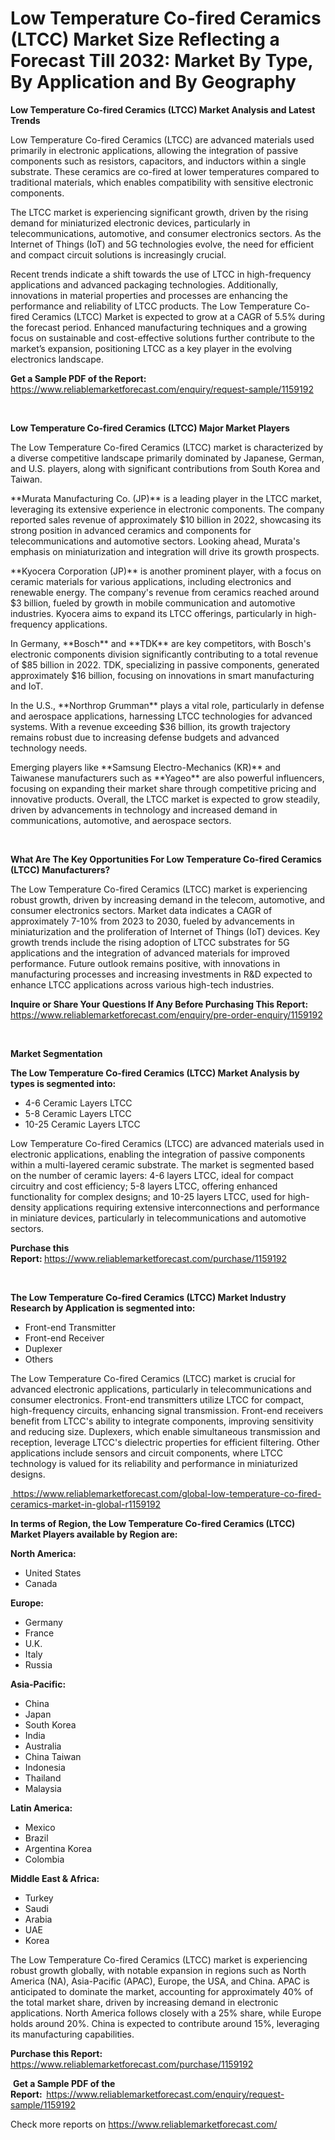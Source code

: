 <p><h1>Low Temperature Co-fired Ceramics (LTCC) Market Size Reflecting a Forecast Till 2032: Market By Type, By Application and By Geography</h1></p><p><strong>Low Temperature Co-fired Ceramics (LTCC) Market Analysis and Latest Trends</strong></p>
<p><p>Low Temperature Co-fired Ceramics (LTCC) are advanced materials used primarily in electronic applications, allowing the integration of passive components such as resistors, capacitors, and inductors within a single substrate. These ceramics are co-fired at lower temperatures compared to traditional materials, which enables compatibility with sensitive electronic components. </p><p>The LTCC market is experiencing significant growth, driven by the rising demand for miniaturized electronic devices, particularly in telecommunications, automotive, and consumer electronics sectors. As the Internet of Things (IoT) and 5G technologies evolve, the need for efficient and compact circuit solutions is increasingly crucial. </p><p>Recent trends indicate a shift towards the use of LTCC in high-frequency applications and advanced packaging technologies. Additionally, innovations in material properties and processes are enhancing the performance and reliability of LTCC products. The Low Temperature Co-fired Ceramics (LTCC) Market is expected to grow at a CAGR of 5.5% during the forecast period. Enhanced manufacturing techniques and a growing focus on sustainable and cost-effective solutions further contribute to the market’s expansion, positioning LTCC as a key player in the evolving electronics landscape.</p></p>
<p><strong>Get a Sample PDF of the Report:&nbsp;</strong> <a href="https://www.reliablemarketforecast.com/enquiry/request-sample/1159192?utm_campaign=3029&utm_medium=2&utm_source=Github&utm_content=ia&utm_term=02042025&utm_id=low-temperature-co-fired-ceramics-ltcc">https://www.reliablemarketforecast.com/enquiry/request-sample/1159192</a></p>
<p>&nbsp;</p>
<p><strong>Low Temperature Co-fired Ceramics (LTCC) Major Market Players</strong></p>
<p><p>The Low Temperature Co-fired Ceramics (LTCC) market is characterized by a diverse competitive landscape primarily dominated by Japanese, German, and U.S. players, along with significant contributions from South Korea and Taiwan.</p><p>**Murata Manufacturing Co. (JP)** is a leading player in the LTCC market, leveraging its extensive experience in electronic components. The company reported sales revenue of approximately $10 billion in 2022, showcasing its strong position in advanced ceramics and components for telecommunications and automotive sectors. Looking ahead, Murata's emphasis on miniaturization and integration will drive its growth prospects.</p><p>**Kyocera Corporation (JP)** is another prominent player, with a focus on ceramic materials for various applications, including electronics and renewable energy. The company's revenue from ceramics reached around $3 billion, fueled by growth in mobile communication and automotive industries. Kyocera aims to expand its LTCC offerings, particularly in high-frequency applications.</p><p>In Germany, **Bosch** and **TDK** are key competitors, with Bosch's electronic components division significantly contributing to a total revenue of $85 billion in 2022. TDK, specializing in passive components, generated approximately $16 billion, focusing on innovations in smart manufacturing and IoT.</p><p>In the U.S., **Northrop Grumman** plays a vital role, particularly in defense and aerospace applications, harnessing LTCC technologies for advanced systems. With a revenue exceeding $36 billion, its growth trajectory remains robust due to increasing defense budgets and advanced technology needs.</p><p>Emerging players like **Samsung Electro-Mechanics (KR)** and Taiwanese manufacturers such as **Yageo** are also powerful influencers, focusing on expanding their market share through competitive pricing and innovative products. Overall, the LTCC market is expected to grow steadily, driven by advancements in technology and increased demand in communications, automotive, and aerospace sectors.</p></p>
<p>&nbsp;</p>
<p><strong>What Are The Key Opportunities For Low Temperature Co-fired Ceramics (LTCC) Manufacturers?</strong></p>
<p><p>The Low Temperature Co-fired Ceramics (LTCC) market is experiencing robust growth, driven by increasing demand in the telecom, automotive, and consumer electronics sectors. Market data indicates a CAGR of approximately 7-10% from 2023 to 2030, fueled by advancements in miniaturization and the proliferation of Internet of Things (IoT) devices. Key growth trends include the rising adoption of LTCC substrates for 5G applications and the integration of advanced materials for improved performance. Future outlook remains positive, with innovations in manufacturing processes and increasing investments in R&D expected to enhance LTCC applications across various high-tech industries.</p></p>
<p><strong>Inquire or Share Your Questions If Any Before Purchasing This Report:</strong> <a href="https://www.reliablemarketforecast.com/enquiry/pre-order-enquiry/1159192?utm_campaign=3029&utm_medium=2&utm_source=Github&utm_content=ia&utm_term=02042025&utm_id=low-temperature-co-fired-ceramics-ltcc">https://www.reliablemarketforecast.com/enquiry/pre-order-enquiry/1159192</a></p>
<p>&nbsp;</p>
<p><strong>Market Segmentation</strong></p>
<p><strong>The Low Temperature Co-fired Ceramics (LTCC) Market Analysis by types is segmented into:</strong></p>
<p><ul><li>4-6 Ceramic Layers LTCC</li><li>5-8 Ceramic Layers LTCC</li><li>10-25 Ceramic Layers LTCC</li></ul></p>
<p><p>Low Temperature Co-fired Ceramics (LTCC) are advanced materials used in electronic applications, enabling the integration of passive components within a multi-layered ceramic substrate. The market is segmented based on the number of ceramic layers: 4-6 layers LTCC, ideal for compact circuitry and cost efficiency; 5-8 layers LTCC, offering enhanced functionality for complex designs; and 10-25 layers LTCC, used for high-density applications requiring extensive interconnections and performance in miniature devices, particularly in telecommunications and automotive sectors.</p></p>
<p><strong>Purchase this Report:&nbsp;</strong><a href="https://www.reliablemarketforecast.com/purchase/1159192?utm_campaign=3029&utm_medium=2&utm_source=Github&utm_content=ia&utm_term=02042025&utm_id=low-temperature-co-fired-ceramics-ltcc">https://www.reliablemarketforecast.com/purchase/1159192</a></p>
<p>&nbsp;</p>
<p><strong>The Low Temperature Co-fired Ceramics (LTCC) Market Industry Research by Application is segmented into:</strong></p>
<p><ul><li>Front-end Transmitter</li><li>Front-end Receiver</li><li>Duplexer</li><li>Others</li></ul></p>
<p><p>The Low Temperature Co-fired Ceramics (LTCC) market is crucial for advanced electronic applications, particularly in telecommunications and consumer electronics. Front-end transmitters utilize LTCC for compact, high-frequency circuits, enhancing signal transmission. Front-end receivers benefit from LTCC's ability to integrate components, improving sensitivity and reducing size. Duplexers, which enable simultaneous transmission and reception, leverage LTCC's dielectric properties for efficient filtering. Other applications include sensors and circuit components, where LTCC technology is valued for its reliability and performance in miniaturized designs.</p></p>
<p><a href="https://www.reliablemarketforecast.com/global-low-temperature-co-fired-ceramics-market-in-global-r1159192?utm_campaign=3029&utm_medium=2&utm_source=Github&utm_content=ia&utm_term=02042025&utm_id=low-temperature-co-fired-ceramics-ltcc">&nbsp;https://www.reliablemarketforecast.com/global-low-temperature-co-fired-ceramics-market-in-global-r1159192</a></p>
<p><strong>In terms of Region, the Low Temperature Co-fired Ceramics (LTCC) Market Players available by Region are:</strong></p>
<p>
    <p> <strong> North America: </strong>
        <ul>
            <li>United States</li>
            <li>Canada</li>
        </ul>
        </p> 
    <p> <strong> Europe: </strong>
        <ul>
            <li>Germany</li>
            <li>France</li>
            <li>U.K.</li>
            <li>Italy</li>
            <li>Russia</li>
        </ul>
        </p> 
    <p> <strong> Asia-Pacific: </strong>
        <ul>
            <li>China</li>
            <li>Japan</li>
            <li>South Korea</li>
            <li>India</li>
            <li>Australia</li>
            <li>China Taiwan</li>
            <li>Indonesia</li>
            <li>Thailand</li>
            <li>Malaysia</li>
        </ul>
        </p> 
    <p> <strong> Latin America: </strong>
        <ul>
            <li>Mexico</li>
            <li>Brazil</li>
            <li>Argentina Korea</li>
            <li>Colombia</li>
        </ul>
        </p> 
    <p> <strong> Middle East & Africa: </strong>
        <ul>
            <li>Turkey</li>
            <li>Saudi</li>
            <li>Arabia</li>
            <li>UAE</li>
            <li>Korea</li>
        </ul>
    </p>
    </p>
<p><p>The Low Temperature Co-fired Ceramics (LTCC) market is experiencing robust growth globally, with notable expansion in regions such as North America (NA), Asia-Pacific (APAC), Europe, the USA, and China. APAC is anticipated to dominate the market, accounting for approximately 40% of the total market share, driven by increasing demand in electronic applications. North America follows closely with a 25% share, while Europe holds around 20%. China is expected to contribute around 15%, leveraging its manufacturing capabilities.</p></p>
<p><strong>Purchase this Report: </strong><a href="https://www.reliablemarketforecast.com/purchase/1159192?utm_campaign=3029&utm_medium=2&utm_source=Github&utm_content=ia&utm_term=02042025&utm_id=low-temperature-co-fired-ceramics-ltcc">https://www.reliablemarketforecast.com/purchase/1159192</a></p>
<p>&nbsp;<strong>Get a Sample PDF of the Report:&nbsp;&nbsp;</strong><a href="https://www.reliablemarketforecast.com/enquiry/request-sample/1159192?utm_campaign=3029&utm_medium=2&utm_source=Github&utm_content=ia&utm_term=02042025&utm_id=low-temperature-co-fired-ceramics-ltcc">https://www.reliablemarketforecast.com/enquiry/request-sample/1159192</a></p>
<p><strong></strong></p>
<p>Check more reports on <a href="https://www.reliablemarketforecast.com/?utm_campaign=3029&utm_medium=2&utm_source=Github&utm_content=ia&utm_term=02042025&utm_id=low-temperature-co-fired-ceramics-ltcc">https://www.reliablemarketforecast.com/</a></p>